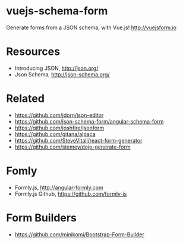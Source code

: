 # vuejs-schema-form
Generate forms from a JSON schema, with Vue.js! http://vuejsform.io


# Resources

- Introducing JSON, http://json.org/
- Json Schema, http://json-schema.org/


# Related

- https://github.com/jdorn/json-editor
- https://github.com/json-schema-form/angular-schema-form
- https://github.com/joshfire/jsonform
- https://github.com/gitana/alpaca
- https://github.com/SteveVitali/react-form-generator
- https://github.com/stemey/dojo-generate-form


# Fomly

- Formly.js,  http://angular-formly.com 
- Formly.js Github, https://github.com/formly-js

# Form Builders

- https://github.com/minikomi/Bootstrap-Form-Builder
